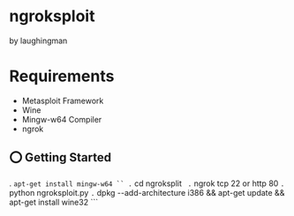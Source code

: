 # ngroksploit 
by laughingman

# Requirements
- Metasploit Framework
- Wine
- Mingw-w64 Compiler
- ngrok 
## ⭕️ Getting Started
. ``` apt-get install mingw-w64 ``
. ``` cd ngroksplit ``` 
. ``` ngrok tcp 22 or http 80  ```
. ``` python ngroksploit.py ```
. ``` dpkg --add-architecture i386 && apt-get update &&
apt-get install wine32 ```
